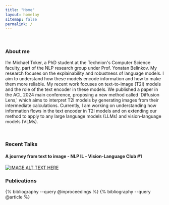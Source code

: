 ```yaml
---
title: "Home"
layout: homelay
sitemap: false
permalink: /
---
```


<style>
  .content {
    max-width: 100%; /* Adjust this value to increase or decrease text width */
    margin: auto;
  }
</style>

<!-- I'm Michael Toker, a PhD candidate and NLP researcher in the computer science faculty at the Technion. I'm fascinated by how LLMs encode information and how to make llms more explainable and robust. If you share my curiosity, explore my projects and feel free to reach out with any questions or comments. -->

<!-- ### Welcome!

Hello and welcome to my webpage! I’m Michael Toker, a PhD candidate and a passionate researcher in the field of natural language processing. On this webpage, you can find out more about me, my work, and my interests. I’m fascinated by how language models encode information and how we can make them more explainable and robust. If you share my curiosity and enthusiasm, I invite you to read on and explore my projects. You can also reach out to me anytime if you have any questions or comments. Thank you for visiting and enjoy! -->

<div class="container">
<div class="row">
<center>
<!-- <img src="{{ site.url }}{{ site.baseurl }}/images/banner.jpg" width="100%"/><br/> -->
<!-- Examples of Feynman diagrams. <br/> -->
<!-- Feynman R., The theory of positrons. <i>Phys. Rev.</i> (1949) -->
</center>
</div>
</div>
<br/>

### About me

I’m Michael Toker, a PhD student at the Technion's Computer Science faculty, part of the NLP research group under Prof. Yonatan Belinkov. My research focuses on the explainability and robustness of language models. I aim to understand how these models encode information and how to make them more reliable. My recent work focuses on text-to-image (T2I) models and the role of the text encoder in these models. We published a paper in the ACL 2024 main conference, proposing a new method called 'Diffusion Lens,' which aims to interpret T2I models by generating images from their intermediate calculations. Currently, I am working on understanding how information flows in the text encoder in T2I models and on extending our method to apply to any large language models (LLMs) and vision-language models (VLMs).

<!-- In my last work, titled “Diffusion Lens”, I developed a method to generate images from intermediate representations of the language model. Using this method, I found that the text encoder gradually builds prompt representations across multiple scenarios. This work is part of a series of projects that aim to shed light on the inner workings of language models. You can find my publications, code, and images on this webpage. Feel free to contact me if you have any questions or comments. -->

<br/>

### Recent Talks

#### A journey from text to image - NLP IL - Vision-Language Club #1

[![IMAGE ALT TEXT HERE](https://img.youtube.com/vi/8qEeumJL_FM/0.jpg)](https://www.youtube.com/watch?v=8qEeumJL_FM)

### Publications

{% bibliography --query @inproceedings %}
{% bibliography --query @article %}
